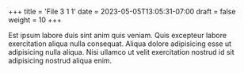 +++
title = 'File 3 1 1'
date = 2023-05-05T13:05:31-07:00
draft = false
weight = 10
+++

Est ipsum labore duis sint anim quis veniam. Quis excepteur labore exercitation aliqua nulla consequat. Aliqua dolore adipisicing esse ut adipisicing nulla aliqua. Nisi ullamco ut velit exercitation nostrud id sit adipisicing nostrud aliqua enim.
